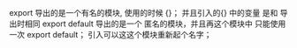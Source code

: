 export 导出的是一个有名的模块, 使用的时候 {}； 并且引入的{} 中的变量 是和 导出时相同
export default 导出的是一个 匿名的模块，并且再这个模块中 只能使用一次 export default； 引入可以这这个模块重新起个名字； 
